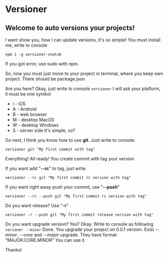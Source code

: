 # Versioner
## Welcome to auto versions your projects!

I want show you, how I can update versions, it's so simple!
You must install me, write to console 

`npm i -g versioner-snatvb`

If you got error, use sudo with npm.

So, now you must just move to your project in terminal, where you keep own project.
There should be package.json

Are you here? Okay, just write to console `versioner`
I will ask your platform, it must be one symbol
* i - iOS
* A - Android
* B - web browser
* M - desktop MacOS
* W - desktop Windows
* S - server side
It's simple, so?

Go next, I think you know how to use **git**.
Just write to console: 

`versioner git "My first commit with tag"`

Everything! All ready!
You create commit with tag your version

If you want add "**--rc**" to tag, just write 

`versioner --rc git "My first commit rc version with tag"`

If you want right away push your commit, use "**--push**"

`versioner --rc --push git "My first commit rc version with tag"`

Do you want release? Use "**-r**"

`versioner -r --push git "My first commit release version with tag"`

Do you want upgrade version? Yes? Okay.
Write to console as following 
`verioner --minor`
Done. You upgrade your project on 0.0.1 version.
Exist *--minor*, *--core* and *--major* upgrade.
They have format: "MAJOR.CORE.MINOR"
You can use it.

Thanks!
